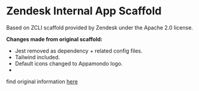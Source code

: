 # Zendesk Internal App Scaffold

Based on ZCLI scaffold provided by Zendesk under the Apache 2.0 license.

**Changes made from original scaffold:**

- Jest removed as dependency + related config files.
- Tailwind included.
- Default icons changed to Appamondo logo.
- 

find original information [here](https://github.com/zendesk/app_scaffolds)